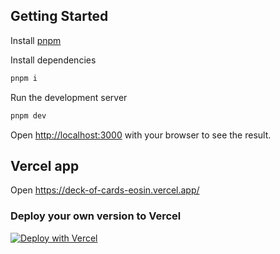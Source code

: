 ## Getting Started

Install [pnpm](https://pnpm.io/installation)

Install dependencies
```bash
pnpm i
```

Run the development server
```bash
pnpm dev
```

Open [http://localhost:3000](http://localhost:3000) with your browser to see the result.

## Vercel app
Open https://deck-of-cards-eosin.vercel.app/

### Deploy your own version to Vercel
[![Deploy with Vercel](https://vercel.com/button)](https://vercel.com/new/clone?repository-url=https://github.com/rory-instil/deck_of_cards)